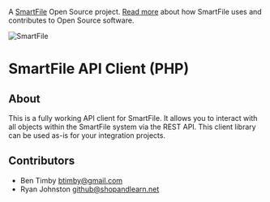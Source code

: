 A [SmartFile](http://www.smartfile.com/) Open Source project. [Read more](http://www.smartfile.com/open-source.html) about how SmartFile uses and contributes to Open Source software.

![SmartFile](http://www.smartfile.com/images/logo.jpg)

SmartFile API Client (PHP)
====

About
-----
This is a fully working API client for SmartFile. It allows you to interact with all objects within the SmartFile system via the REST API. This client library can be used as-is for your integration projects.


Contributors
----
 * Ben Timby <btimby@gmail.com>
 * Ryan Johnston <github@shopandlearn.net>
